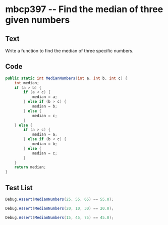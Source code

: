 # mbcp397 -- Find the median of three given numbers

## Text

Write a function to find the median of three specific numbers.

## Code

```csharp
public static int MedianNumbers(int a, int b, int c) {
    int median;
    if (a > b) {
        if (a < c) {
            median = a;
        } else if (b > c) {
            median = b;
        } else {
            median = c;
        }
    } else {
        if (a > c) {
            median = a;
        } else if (b < c) {
            median = b;
        } else {
            median = c;
        }
    }
    return median;
}
```

## Test List

```csharp
Debug.Assert(MedianNumbers(25, 55, 65) == 55.0);
```

```csharp
Debug.Assert(MedianNumbers(20, 10, 30) == 20.0);
```

```csharp
Debug.Assert(MedianNumbers(15, 45, 75) == 45.0);
```
